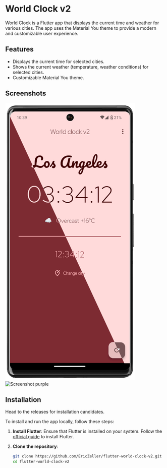# World Clock v2

World Clock is a Flutter app that displays the current time and weather for various cities. The app uses the Material You theme to provide a modern and customizable user experience.

## Features

- Displays the current time for selected cities.
- Shows the current weather (temperature, weather conditions) for selected cities.
- Customizable Material You theme.

## Screenshots
![Screenshot dark/light mode](assets/screenshot_dark_lightmode.png "Dark/light mode system responsive feature")
![Screenshot purple](assets/screenshot_purple.png.png "Dynamic color feature based on system color")

<!-- Add screenshots of your app here -->

## Installation

Head to the releases for installation candidates.

To install and run the app locally, follow these steps:

1. **Install Flutter**:
   Ensure that Flutter is installed on your system. Follow the [official guide](https://flutter.dev/docs/get-started/install) to install Flutter.

2. **Clone the repository**:
   ```bash
   git clone https://github.com/EricZeller/flutter-world-clock-v2.git
   cd flutter-world-clock-v2
